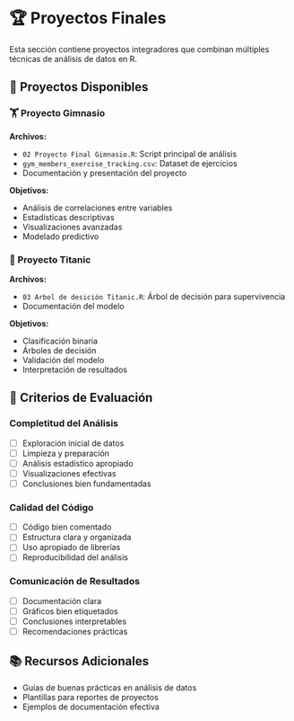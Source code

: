 # 🏆 Proyectos Finales

Esta sección contiene proyectos integradores que combinan múltiples técnicas de análisis de datos en R.

## 📁 Proyectos Disponibles

### 🏋️ Proyecto Gimnasio
**Archivos:**
- `02 Proyecto Final Gimnasio.R`: Script principal de análisis
- `gym_members_exercise_tracking.csv`: Dataset de ejercicios
- Documentación y presentación del proyecto

**Objetivos:**
- Análisis de correlaciones entre variables
- Estadísticas descriptivas
- Visualizaciones avanzadas
- Modelado predictivo

### 🚢 Proyecto Titanic
**Archivos:**
- `03 Arbol de desición Titanic.R`: Árbol de decisión para supervivencia
- Documentación del modelo

**Objetivos:**
- Clasificación binaria
- Árboles de decisión
- Validación del modelo
- Interpretación de resultados

## 🎯 Criterios de Evaluación

### Completitud del Análisis
- [ ] Exploración inicial de datos
- [ ] Limpieza y preparación
- [ ] Análisis estadístico apropiado
- [ ] Visualizaciones efectivas
- [ ] Conclusiones bien fundamentadas

### Calidad del Código
- [ ] Código bien comentado
- [ ] Estructura clara y organizada
- [ ] Uso apropiado de librerías
- [ ] Reproducibilidad del análisis

### Comunicación de Resultados
- [ ] Documentación clara
- [ ] Gráficos bien etiquetados
- [ ] Conclusiones interpretables
- [ ] Recomendaciones prácticas

## 📚 Recursos Adicionales
- Guías de buenas prácticas en análisis de datos
- Plantillas para reportes de proyectos
- Ejemplos de documentación efectiva
